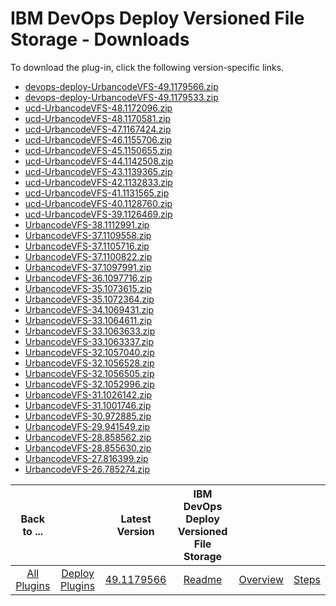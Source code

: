 
# IBM DevOps Deploy Versioned File Storage - Downloads

To download the plug-in, click the following version-specific links.
- [devops-deploy-UrbancodeVFS-49.1179566.zip](https://github.com/UrbanCode/IBM-UCD-PLUGINS/blob/main/files/UrbancodeVFS/devops-deploy-UrbancodeVFS-49.1179566.zip)
- [devops-deploy-UrbancodeVFS-49.1179533.zip](https://github.com/UrbanCode/IBM-UCD-PLUGINS/blob/main/files/UrbancodeVFS/devops-deploy-UrbancodeVFS-49.1179533.zip)
- [ucd-UrbancodeVFS-48.1172096.zip](https://github.com/UrbanCode/IBM-UCD-PLUGINS/blob/main/files/UrbancodeVFS/ucd-UrbancodeVFS-48.1172096.zip)
- [ucd-UrbancodeVFS-48.1170581.zip](https://github.com/UrbanCode/IBM-UCD-PLUGINS/blob/main/files/UrbancodeVFS/ucd-UrbancodeVFS-48.1170581.zip)
- [ucd-UrbancodeVFS-47.1167424.zip](https://raw.githubusercontent.com/UrbanCode/IBM-UCD-PLUGINS/main/files/UrbancodeVFS/ucd-UrbancodeVFS-47.1167424.zip)
- [ucd-UrbancodeVFS-46.1155706.zip](https://raw.githubusercontent.com/UrbanCode/IBM-UCD-PLUGINS/main/files/UrbancodeVFS/ucd-UrbancodeVFS-46.1155706.zip)
- [ucd-UrbancodeVFS-45.1150655.zip](https://raw.githubusercontent.com/UrbanCode/IBM-UCD-PLUGINS/main/files/UrbancodeVFS/ucd-UrbancodeVFS-45.1150655.zip)
- [ucd-UrbancodeVFS-44.1142508.zip](https://raw.githubusercontent.com/UrbanCode/IBM-UCD-PLUGINS/main/files/UrbancodeVFS/ucd-UrbancodeVFS-44.1142508.zip)
- [ucd-UrbancodeVFS-43.1139365.zip](https://raw.githubusercontent.com/UrbanCode/IBM-UCD-PLUGINS/main/files/UrbancodeVFS/ucd-UrbancodeVFS-43.1139365.zip)
- [ucd-UrbancodeVFS-42.1132833.zip](https://raw.githubusercontent.com/UrbanCode/IBM-UCD-PLUGINS/main/files/UrbancodeVFS/ucd-UrbancodeVFS-42.1132833.zip)
- [ucd-UrbancodeVFS-41.1131565.zip](https://raw.githubusercontent.com/UrbanCode/IBM-UCD-PLUGINS/main/files/UrbancodeVFS/ucd-UrbancodeVFS-41.1131565.zip)
- [ucd-UrbancodeVFS-40.1128760.zip](https://raw.githubusercontent.com/UrbanCode/IBM-UCD-PLUGINS/main/files/UrbancodeVFS/ucd-UrbancodeVFS-40.1128760.zip)
- [ucd-UrbancodeVFS-39.1126469.zip](https://raw.githubusercontent.com/UrbanCode/IBM-UCD-PLUGINS/main/files/UrbancodeVFS/ucd-UrbancodeVFS-39.1126469.zip)
- [UrbancodeVFS-38.1112991.zip](https://raw.githubusercontent.com/UrbanCode/IBM-UCD-PLUGINS/main/files/UrbancodeVFS/UrbancodeVFS-38.1112991.zip)
- [UrbancodeVFS-37.1109558.zip](https://raw.githubusercontent.com/UrbanCode/IBM-UCD-PLUGINS/main/files/UrbancodeVFS/UrbancodeVFS-37.1109558.zip)
- [UrbancodeVFS-37.1105716.zip](https://raw.githubusercontent.com/UrbanCode/IBM-UCD-PLUGINS/main/files/UrbancodeVFS/UrbancodeVFS-37.1105716.zip)
- [UrbancodeVFS-37.1100822.zip](https://raw.githubusercontent.com/UrbanCode/IBM-UCD-PLUGINS/main/files/UrbancodeVFS/UrbancodeVFS-37.1100822.zip)
- [UrbancodeVFS-37.1097991.zip](https://raw.githubusercontent.com/UrbanCode/IBM-UCD-PLUGINS/main/files/UrbancodeVFS/UrbancodeVFS-37.1097991.zip)
- [UrbancodeVFS-36.1097716.zip](https://raw.githubusercontent.com/UrbanCode/IBM-UCD-PLUGINS/main/files/UrbancodeVFS/UrbancodeVFS-36.1097716.zip)
- [UrbancodeVFS-35.1073615.zip](https://raw.githubusercontent.com/UrbanCode/IBM-UCD-PLUGINS/main/files/UrbancodeVFS/UrbancodeVFS-35.1073615.zip)
- [UrbancodeVFS-35.1072364.zip](https://raw.githubusercontent.com/UrbanCode/IBM-UCD-PLUGINS/main/files/UrbancodeVFS/UrbancodeVFS-35.1072364.zip)
- [UrbancodeVFS-34.1069431.zip](https://raw.githubusercontent.com/UrbanCode/IBM-UCD-PLUGINS/main/files/UrbancodeVFS/UrbancodeVFS-34.1069431.zip)
- [UrbancodeVFS-33.1064611.zip](https://raw.githubusercontent.com/UrbanCode/IBM-UCD-PLUGINS/main/files/UrbancodeVFS/UrbancodeVFS-33.1064611.zip)
- [UrbancodeVFS-33.1063633.zip](https://raw.githubusercontent.com/UrbanCode/IBM-UCD-PLUGINS/main/files/UrbancodeVFS/UrbancodeVFS-33.1063633.zip)
- [UrbancodeVFS-33.1063337.zip](https://raw.githubusercontent.com/UrbanCode/IBM-UCD-PLUGINS/main/files/UrbancodeVFS/UrbancodeVFS-33.1063337.zip)
- [UrbancodeVFS-32.1057040.zip](https://raw.githubusercontent.com/UrbanCode/IBM-UCD-PLUGINS/main/files/UrbancodeVFS/UrbancodeVFS-32.1057040.zip)
- [UrbancodeVFS-32.1056528.zip](https://raw.githubusercontent.com/UrbanCode/IBM-UCD-PLUGINS/main/files/UrbancodeVFS/UrbancodeVFS-32.1056528.zip)
- [UrbancodeVFS-32.1056505.zip](https://raw.githubusercontent.com/UrbanCode/IBM-UCD-PLUGINS/main/files/UrbancodeVFS/UrbancodeVFS-32.1056505.zip)
- [UrbancodeVFS-32.1052996.zip](https://raw.githubusercontent.com/UrbanCode/IBM-UCD-PLUGINS/main/files/UrbancodeVFS/UrbancodeVFS-32.1052996.zip)
- [UrbancodeVFS-31.1026142.zip](https://raw.githubusercontent.com/UrbanCode/IBM-UCD-PLUGINS/main/files/UrbancodeVFS/UrbancodeVFS-31.1026142.zip)
- [UrbancodeVFS-31.1001746.zip](https://raw.githubusercontent.com/UrbanCode/IBM-UCD-PLUGINS/main/files/UrbancodeVFS/UrbancodeVFS-31.1001746.zip)
- [UrbancodeVFS-30.972885.zip](https://raw.githubusercontent.com/UrbanCode/IBM-UCD-PLUGINS/main/files/UrbancodeVFS/UrbancodeVFS-30.972885.zip)
- [UrbancodeVFS-29.941549.zip](https://raw.githubusercontent.com/UrbanCode/IBM-UCD-PLUGINS/main/files/UrbancodeVFS/UrbancodeVFS-29.941549.zip)
- [UrbancodeVFS-28.858562.zip](https://raw.githubusercontent.com/UrbanCode/IBM-UCD-PLUGINS/main/files/UrbancodeVFS/UrbancodeVFS-28.858562.zip)
- [UrbancodeVFS-28.855630.zip](https://raw.githubusercontent.com/UrbanCode/IBM-UCD-PLUGINS/main/files/UrbancodeVFS/UrbancodeVFS-28.855630.zip)
- [UrbancodeVFS-27.816399.zip](https://raw.githubusercontent.com/UrbanCode/IBM-UCD-PLUGINS/main/files/UrbancodeVFS/UrbancodeVFS-27.816399.zip)
- [UrbancodeVFS-26.785274.zip](https://raw.githubusercontent.com/UrbanCode/IBM-UCD-PLUGINS/main/files/UrbancodeVFS/UrbancodeVFS-26.785274.zip)

|          Back to ...          |                                |                                                          Latest Version                                                           | IBM DevOps Deploy Versioned File Storage |||
|:-----------------------------:|:------------------------------:|:---------------------------------------------------------------------------------------------------------------------------------:|:-------------------------------------------:| :---: | :---: |
| [All Plugins](../../index.md) | [Deploy Plugins](../README.md) | [49.1179566](https://raw.githubusercontent.com/UrbanCode/IBM-UCD-PLUGINS/main/files/UrbancodeVFS/devops-deploy-UrbancodeVFS-49.1179566.zip) |             [Readme](README.md)             |[Overview](overview.md)|[Steps](steps.md)|
